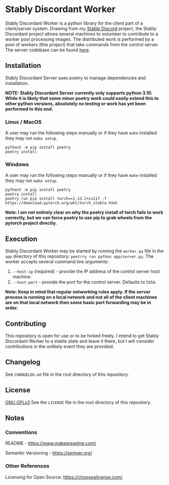 # Stably Discordant Worker
Stably Discordant Worker is a python library for the client part of a client/server system. Drawing from my [Stable Discord](https://github.com/dankleeman/stable-discord/) project, the Stably Discordant project allows several machines to volunteer to contribute to a worker pool processing images. The distributed work is performed by a pool of workers (this project) that take commands from the control server. The server codebase can be found [here](https://github.com/dankleeman/stably-discordant-server/).

## Installation
Stably Discordant Server uses poetry to manage dependencies and installation.

**NOTE: Stably Discordant Server currently only supports python 3.10. While it is likely that some minor poetry work could easily extend this to other python versions, absolutely no testing or work has yet been performed to this end.**

### Linux / MacOS
A user may run the following steps manually or if they have `make` installed they may run `make setup`.

	python3 -m pip install poetry
	poetry install

### Windows
A user may run the following steps manually or if they have `make` installed they may run `make setup`.

	python3 -m pip install poetry
	poetry install
	poetry run pip install torch==1.13.1+cu117 -f https://download.pytorch.org/whl/torch_stable.html

**Note: I am not entirely clear on why the poetry install of torch fails to work correctly, but we can force poetry to use pip to grab wheels from the pytorch project directly.**

## Execution
Stably Discordant Worker may be started by running the `worker.py` file in the `app` directory of this repository: `poetrry run python app/server.py`. The worker accepts several command line arguments:
1. `--host-ip` (required) - provide the IP address of the control server host machine.
2. `--host-port` - provide the port for the control server. Defaults to `5556`.

**Note: Keep in mind that regular networking rules apply. If the server process is running on a local network and not all of the client machines are on that local network then some basic port forwarding may be in order.**

## Contributing
This repository is open for use or to be forked freely. I intend to get Stably Discordant Worker to a stable state and leave it there, but I will consider contributions in the unlikely event they are provided.

## Changelog
See `CHANGELOG.md` file in the root directory of this repository. 

## License
[GNU GPLv3](https://choosealicense.com/licenses/gpl-3.0/)
See the `LICENSE` file in the root directory of this repository. 

## Notes
### Conventions
README - https://www.makeareadme.com/

Semantic Versioning - https://semver.org/

### Other References
Licensing for Open Source: https://choosealicense.com/